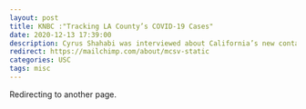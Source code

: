 ```yaml
---
layout: post
title: KNBC :"Tracking LA County’s COVID-19 Cases"
date: 2020-12-13 17:39:00
description: Cyrus Shahabi was interviewed about California’s new contact tracing app.
redirect: https://mailchimp.com/about/mcsv-static
categories: USC 
tags: misc
---
```


Redirecting to another page.
